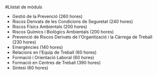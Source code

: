 #Llistat de mòduls 
*    Gestió de la Prevenció (260 hores)
*    Riscos Derivats de les Condicions de Seguretat (240 hores)
*    Riscos Físics Ambientals (200 hores)
*    Riscos Químics i Biològics Ambientals (200 hores)
*    Prevenció de Riscos Derivats de l'Organització i la Càrrega de Treball (230 hores)
*    Emergències (140 hores)
*    Relacions en l'Equip de Treball (60 hores)
*    Formació i Orientació Laboral (60 hores)
*    Formació en Centres de Treball (390 hores)
*    Síntesi (60 hores)

